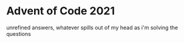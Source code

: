 # Advent of Code 2021

unrefined answers, whatever spills out of my head as i'm solving the questions
